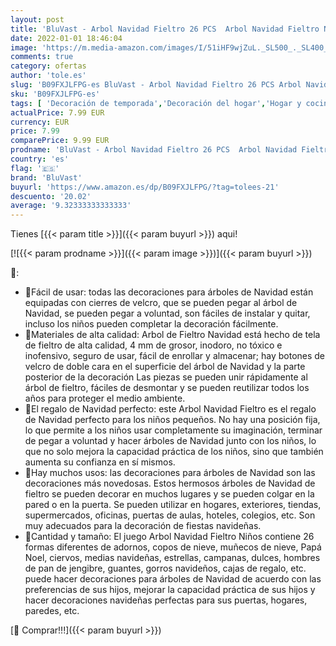 ```yaml
---
layout: post
title: 'BluVast - Arbol Navidad Fieltro 26 PCS  Arbol Navidad Fieltro Niños 106 x 70 cm  Arboles de Navidad de Fieltro  Fieltro Arbol de Navidad para Niños Decoración de la Pared de la Puerta del hogar'
date: 2022-01-01 18:46:04
image: 'https://m.media-amazon.com/images/I/51iHF9wjZuL._SL500_._SL400_.jpg'
comments: true
category: ofertas
author: 'tole.es'
slug: 'B09FXJLFPG-es BluVast - Arbol Navidad Fieltro 26 PCS Arbol Navidad...'
sku: 'B09FXJLFPG-es'
tags: [ 'Decoración de temporada','Decoración del hogar','Hogar y cocina','bluvast','navidad','Árboles de navidad', ]
actualPrice: 7.99 EUR
currency: EUR
price: 7.99
comparePrice: 9.99 EUR
prodname: 'BluVast - Arbol Navidad Fieltro 26 PCS  Arbol Navidad Fieltro Niños 106 x 70 cm  Arboles de Navidad de Fieltro  Fieltro Arbol de Navidad para Niños Decoración de la Pared de la Puerta del hogar'
country: 'es'
flag: '🇪🇸'
brand: 'BluVast'
buyurl: 'https://www.amazon.es/dp/B09FXJLFPG/?tag=tolees-21'
descuento: '20.02'
average: '9.32333333333333'
---
```


Tienes [{{< param title >}}]({{< param buyurl >}}) aqui!

[![{{< param prodname >}}]({{< param image >}})]({{< param buyurl >}})

🔎:

- 🎄Fácil de usar: todas las decoraciones para árboles de Navidad están equipadas con cierres de velcro, que se pueden pegar al árbol de Navidad, se pueden pegar a voluntad, son fáciles de instalar y quitar, incluso los niños pueden completar la decoración fácilmente.
- 🎄Materiales de alta calidad: Arbol de Fieltro Navidad está hecho de tela de fieltro de alta calidad, 4 mm de grosor, inodoro, no tóxico e inofensivo, seguro de usar, fácil de enrollar y almacenar; hay botones de velcro de doble cara en el superficie del árbol de Navidad y la parte posterior de la decoración Las piezas se pueden unir rápidamente al árbol de fieltro, fáciles de desmontar y se pueden reutilizar todos los años para proteger el medio ambiente.
- 🎄El regalo de Navidad perfecto: este Arbol Navidad Fieltro es el regalo de Navidad perfecto para los niños pequeños. No hay una posición fija, lo que permite a los niños usar completamente su imaginación, terminar de pegar a voluntad y hacer árboles de Navidad junto con los niños, lo que no solo mejora la capacidad práctica de los niños, sino que también aumenta su confianza en sí mismos.
- 🎄Hay muchos usos: las decoraciones para árboles de Navidad son las decoraciones más novedosas. Estos hermosos árboles de Navidad de fieltro se pueden decorar en muchos lugares y se pueden colgar en la pared o en la puerta. Se pueden utilizar en hogares, exteriores, tiendas, supermercados, oficinas, puertas de aulas, hoteles, colegios, etc. Son muy adecuados para la decoración de fiestas navideñas.
- 🎄Cantidad y tamaño: El juego Arbol Navidad Fieltro Niños contiene 26 formas diferentes de adornos, copos de nieve, muñecos de nieve, Papá Noel, ciervos, medias navideñas, estrellas, campanas, dulces, hombres de pan de jengibre, guantes, gorros navideños, cajas de regalo, etc. puede hacer decoraciones para árboles de Navidad de acuerdo con las preferencias de sus hijos, mejorar la capacidad práctica de sus hijos y hacer decoraciones navideñas perfectas para sus puertas, hogares, paredes, etc.

[🛒 Comprar!!!]({{< param buyurl >}})
